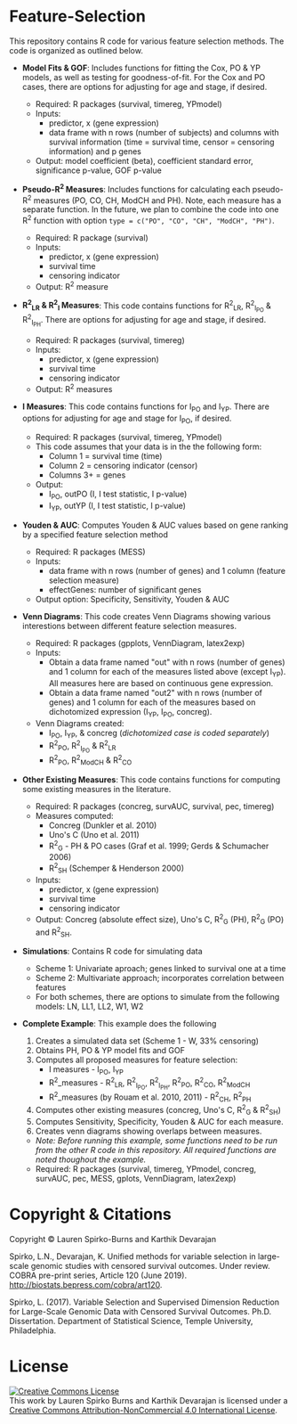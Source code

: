 # Feature-Selection
This repository contains R code for various feature selection methods. The code is organized as outlined below.

* **Model Fits & GOF**: Includes functions for fitting the Cox, PO & YP models, as well as testing for goodness-of-fit.  For the Cox and PO cases, there are options for adjusting for age and stage, if desired. 
  * Required: R packages (survival, timereg, YPmodel)
  * Inputs: 
    * predictor, x (gene expression)
    * data frame with n rows (number of subjects) and columns with survival information (time = survival time, censor = censoring information) and p genes   
  * Output: model coefficient (beta), coefficient standard error, significance p-value, GOF p-value
  
* **Pseudo-R<sup>2</sup> Measures**: Includes functions for calculating each pseudo-R<sup>2</sup> measures (PO, CO, CH, ModCH and PH).  Note, each measure has a separate function.  In the future, we plan to combine the code into one R<sup>2</sup> function with option `type = c("PO", "CO", "CH", "ModCH", "PH")`. 
  * Required: R package (survival)
  * Inputs: 
    * predictor, x (gene expression)
    * survival time
    * censoring indicator
  * Output: R<sup>2</sup> measure
  
* **R<sup>2</sup><sub>LR</sub> & R<sup>2</sup><sub>I</sub> Measures**: This code contains functions for R<sup>2</sup><sub>LR</sub>, R<sup>2</sup><sub>I<sub>PO</sub></sub> & R<sup>2</sup><sub>I<sub>PH</sub></sub>. There are options for adjusting for age and stage, if desired.
  * Required: R packages (survival, timereg)
  * Inputs: 
    * predictor, x (gene expression)
    * survival time
    * censoring indicator
  * Output: R<sup>2</sup> measures
  
* **I Measures**: This code contains functions for I<sub>PO</sub> and I<sub>YP</sub>. There are options for adjusting for age and stage for I<sub>PO</sub>, if desired.
  * Required: R packages (survival, timereg, YPmodel)
  * This code assumes that your data is in the the following form:
    * Column 1 = survival time (time)
    * Column 2 = censoring indicator (censor)
    * Columns 3+ = genes
  * Output: 
    * I<sub>PO</sub>, outPO (I, I test statistic, I p-value)
    * I<sub>YP</sub>, outYP (I, I test statistic, I p-value)
  
* **Youden & AUC**: Computes Youden & AUC values based on gene ranking by a specified feature selection method
  * Required: R packages (MESS)
  * Inputs: 
    * data frame with n rows (number of genes) and 1 column (feature selection measure)
    * effectGenes: number of significant genes
  * Output option: Specificity, Sensitivity, Youden & AUC 

* **Venn Diagrams**: This code creates Venn Diagrams showing various interestions between different feature selection measures.
  * Required: R packages (gpplots, VennDiagram, latex2exp)
  * Inputs: 
    * Obtain a data frame named "out" with n rows (number of genes) and	1 column for each of the measures listed above (except I<sub>YP</sub>). All measures here are based on continuous gene expression. 
    * Obtain a data frame named "out2" with n rows (number of genes) and 1 column for each of the measures based on dichotomized expression (I<sub>YP</sub>, I<sub>PO</sub>, concreg). 
  * Venn Diagrams created: 
    * I<sub>PO</sub>, I<sub>YP</sub>, & concreg (*dichotomized case is coded separately*)
    * R<sup>2</sup><sub>PO</sub>, R<sup>2</sup><sub>I<sub>PO</sub></sub> & R<sup>2</sup><sub>LR</sub> 
    * R<sup>2</sup><sub>PO</sub>, R<sup>2</sup><sub>ModCH</sub> & R<sup>2</sup><sub>CO</sub>
    
* **Other Existing Measures**: This code contains functions for computing some existing measures in the literature.
  * Required: R packages (concreg, survAUC, survival, pec, timereg)
  * Measures computed:
    * Concreg (Dunkler et al. 2010)
    * Uno's C (Uno et al. 2011)
    * R<sup>2</sup><sub>G</sub> - PH & PO cases (Graf et al. 1999; Gerds & Schumacher 2006)
    * R<sup>2</sup><sub>SH</sub> (Schemper & Henderson 2000)
  * Inputs: 
    * predictor, x (gene expression)
    * survival time
    * censoring indicator
  * Output: Concreg (absolute effect size), Uno's C, R<sup>2</sup><sub>G</sub> (PH), R<sup>2</sup><sub>G</sub> (PO) and R<sup>2</sup><sub>SH</sub>.
    
* **Simulations**: Contains R code for simulating data
  * Scheme 1: Univariate aproach; genes linked to survival one at a time
  * Scheme 2: Multivariate approach; incorporates correlation between features
  * For both schemes, there are options to simulate from the following models: LN, LL1, LL2, W1, W2

* **Complete Example**: This example does the following
  1. Creates a simulated data set (Scheme 1 - W, 33% censoring)
  2. Obtains PH, PO & YP model fits and GOF
  3. Computes all proposed measures for feature selection:
     * I measures - I<sub>PO</sub>, I<sub>YP</sub>
     * R<sup>2</sup>_measures - R<sup>2</sup><sub>LR</sub>, R<sup>2</sup><sub>I<sub>PO</sub></sub>, R<sup>2</sup><sub>I<sub>PH</sub></sub>, R<sup>2</sup><sub>PO</sub>, R<sup>2</sup><sub>CO</sub>, R<sup>2</sup><sub>ModCH</sub>
     * R<sup>2</sup>_measures (by Rouam et al. 2010, 2011) - R<sup>2</sup><sub>CH</sub>, R<sup>2</sup><sub>PH</sub>
 	4.  Computes other existing measures (concreg, Uno's C, R<sup>2</sup><sub>G</sub> & R<sup>2</sup><sub>SH</sub>)
 	5.  Computes Sensitivity, Specificity, Youden & AUC for each measure.
 	6.  Creates venn diagrams showing overlaps between measures.
  
  * *Note:  Before running this example, some functions need to be run from the other R code in this repository.  All required functions are noted thoughout the example.*
  * Required: R packages (survival, timereg, YPmodel, concreg, survAUC, pec, MESS, gplots, VennDiagram, latex2exp)

  
# Copyright & Citations
Copyright © Lauren Spirko-Burns and Karthik Devarajan 

Spirko, L.N., Devarajan, K. Unified methods for variable selection in large-scale genomic studies with censored survival outcomes. Under review. COBRA pre-print series, Article 120 (June 2019). http://biostats.bepress.com/cobra/art120. 

Spirko, L. (2017). Variable Selection and Supervised Dimension Reduction for Large-Scale Genomic Data with Censored Survival Outcomes. Ph.D. Dissertation. Department of Statistical Science, Temple University, Philadelphia.

# License
<a rel="license" href="http://creativecommons.org/licenses/by-nc/4.0/"><img alt="Creative Commons License" style="border-width:0" src="https://i.creativecommons.org/l/by-nc/4.0/88x31.png" /></a><br />This work by <span xmlns:cc="http://creativecommons.org/ns#" property="cc:attributionName">Lauren Spirko Burns and Karthik Devarajan</span> is licensed under a <a rel="license" href="http://creativecommons.org/licenses/by-nc/4.0/">Creative Commons Attribution-NonCommercial 4.0 International License</a>.

# 
